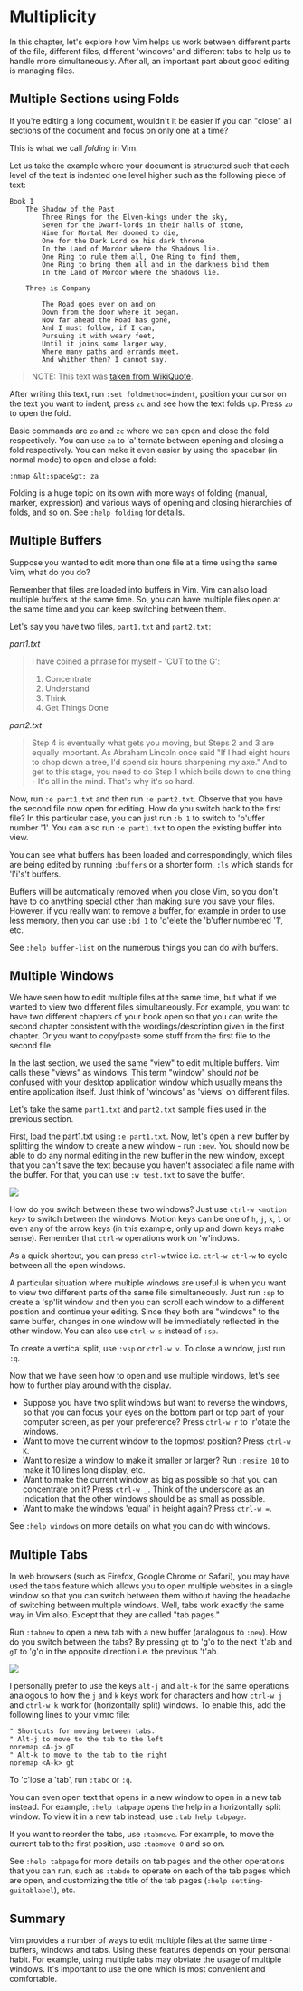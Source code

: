 # Multiplicity

In this chapter, let's explore how Vim helps us work between different parts of the file, different files, different 'windows' and different tabs to help us to handle more simultaneously. After all, an important part about good editing is managing files.

## Multiple Sections using Folds

If you're editing a long document, wouldn't it be easier if you can "close" all sections of the document and focus on only one at a time?

This is what we call *folding* in Vim.

Let us take the example where your document is structured such that each level of the text is indented one level higher such as the following piece of text:

```
Book I
    The Shadow of the Past
        Three Rings for the Elven-kings under the sky,
        Seven for the Dwarf-lords in their halls of stone,
        Nine for Mortal Men doomed to die,
        One for the Dark Lord on his dark throne
        In the Land of Mordor where the Shadows lie.
        One Ring to rule them all, One Ring to find them,
        One Ring to bring them all and in the darkness bind them
        In the Land of Mordor where the Shadows lie.

    Three is Company

        The Road goes ever on and on
        Down from the door where it began.
        Now far ahead the Road has gone,
        And I must follow, if I can,
        Pursuing it with weary feet,
        Until it joins some larger way,
        Where many paths and errands meet.
        And whither then? I cannot say.
```

> NOTE: This text was [taken from WikiQuote](http://en.wikiquote.org/wiki/The_Fellowship_of_the_Ring).

After writing this text, run `:set foldmethod=indent`, position your cursor on the text you want to indent, press `zc` and see how the text folds up. Press `zo` to open the fold.

Basic commands are `zo` and `zc` where we can open and close the fold respectively. You can use `za` to 'a'lternate between opening and closing a fold respectively. You can make it even easier by using the spacebar (in normal mode) to open and close a fold:

``` viml
:nmap &lt;space&gt; za
```

Folding is a huge topic on its own with more ways of folding (manual, marker, expression) and various ways of opening and closing hierarchies of folds, and so on. See `:help folding` for details.

## Multiple Buffers

Suppose you wanted to edit more than one file at a time using the same Vim, what do you do?

Remember that files are loaded into buffers in Vim. Vim can also load multiple buffers at the same time. So, you can have multiple files open at the same time and you can keep switching between them.

Let's say you have two files, `part1.txt` and `part2.txt`:

*part1.txt*

> I have coined a phrase for myself - 'CUT to the G': <br>
> 1. Concentrate <br>
> 2. Understand <br>
> 3. Think <br>
> 4. Get Things Done

*part2.txt*

>  Step 4 is eventually what gets you moving, but Steps 2 and 3 are equally important. As Abraham Lincoln once said "If I had eight hours to chop down a tree, I'd spend six hours sharpening my axe." And to get to this stage, you need to do Step 1 which boils down to one thing - It's all in the mind. That's why it's so hard.

Now, run `:e part1.txt` and then run `:e part2.txt`. Observe that you have the second file now open for editing. How do you switch back to the first file? In this particular case, you can just run `:b 1` to switch to 'b'uffer number '1'. You can also run `:e part1.txt` to open the existing buffer into view.

You can see what buffers has been loaded and correspondingly, which files are being edited by running `:buffers` or a shorter form, `:ls` which stands for 'l'i's't buffers.

Buffers will be automatically removed when you close Vim, so you don't have to do anything special other than making sure you save your files. However, if you really want to remove a buffer, for example in order to use less memory, then you can use `:bd 1` to 'd'elete the 'b'uffer numbered '1', etc.

See `:help buffer-list` on the numerous things you can do with buffers.

## Multiple Windows

We have seen how to edit multiple files at the same time, but what if we wanted to view two different files simultaneously. For example, you want to have two different chapters of your book open so that you can write the second chapter consistent with the wordings/description given in the first chapter. Or you want to copy/paste some stuff from the first file to the second file.

In the last section, we used the same "view" to edit multiple buffers. Vim calls these "views" as windows. This term "window" should *not* be confused with your desktop application window which usually means the entire application itself. Just think of 'windows' as 'views' on different files.

Let's take the same `part1.txt` and `part2.txt` sample files used in the previous section.

First, load the part1.txt using `:e part1.txt`. Now, let's open a new buffer by splitting the window to create a new window - run `:new`. You should now be able to do any normal editing in the new buffer in the new window, except that you can't save the text because you haven't associated a file name with the buffer. For that, you can use `:w test.txt` to save the buffer.

![](img/multiple_windows.png)

How do you switch between these two windows? Just use `ctrl-w <motion key>` to switch between the windows. Motion keys can be one of `h`, `j`, `k`, `l` or even any of the arrow keys (in this example, only up and down keys make sense). Remember that `ctrl-w` operations work on 'w'indows.

As a quick shortcut, you can press `ctrl-w` twice i.e. `ctrl-w ctrl-w` to cycle between all the open windows.

A particular situation where multiple windows are useful is when you want to view two different parts of the same file simultaneously. Just run `:sp` to create a 'sp'lit window and then you can scroll each window to a different position and continue your editing. Since they both are "windows" to the same buffer, changes in one window will be immediately reflected in the other window. You can also use `ctrl-w s` instead of `:sp`.

To create a vertical split, use `:vsp` or `ctrl-w v`. To close a window, just run `:q`.

Now that we have seen how to open and use multiple windows, let's see how to further play around with the display.

- Suppose you have two split windows but want to reverse the windows, so that you can focus your eyes on the bottom part or top part of your computer screen, as per your preference? Press `ctrl-w r` to 'r'otate the windows.
- Want to move the current window to the topmost position? Press `ctrl-w K`.
- Want to resize a window to make it smaller or larger? Run `:resize 10` to make it 10 lines long display, etc.
- Want to make the current window as big as possible so that you can concentrate on it? Press `ctrl-w _`. Think of the underscore as an indication that the other windows should be as small as possible.
- Want to make the windows 'equal' in height again? Press `ctrl-w =`.

See `:help windows` on more details on what you can do with windows.

## Multiple Tabs

In web browsers (such as Firefox, Google Chrome or Safari), you may have used the tabs feature which allows you to open multiple websites in a single window so that you can switch between them without having the headache of switching between multiple windows. Well, tabs work exactly the same way in Vim also. Except that they are called "tab pages."

Run `:tabnew` to open a new tab with a new buffer (analogous to `:new`). How do you switch between the tabs? By pressing `gt` to 'g'o to the next 't'ab and `gT` to 'g'o in the opposite direction i.e. the previous 't'ab.

![](img/multiple_tabs.png)

I personally prefer to use the keys `alt-j` and `alt-k` for the same operations analogous to how the `j` and `k` keys work for characters and how `ctrl-w j` and `ctrl-w k` work for (horizontally split) windows. To enable this, add the following lines to your vimrc file:

``` viml
" Shortcuts for moving between tabs.
" Alt-j to move to the tab to the left
noremap <A-j> gT
" Alt-k to move to the tab to the right
noremap <A-k> gt
```

To 'c'lose a 'tab', run `:tabc` or `:q`.

You can even open text that opens in a new window to open in a new tab instead. For example, `:help tabpage` opens the help in a horizontally split window. To view it in a new tab instead, use `:tab help tabpage`.

If you want to reorder the tabs, use `:tabmove`. For example, to move the current tab to the first position, use `:tabmove 0` and so on.

See `:help tabpage` for more details on tab pages and the other operations that you can run, such as `:tabdo` to operate on each of the tab pages which are open, and customizing the title of the tab pages (`:help setting-guitablabel`), etc.

## Summary

Vim provides a number of ways to edit multiple files at the same time - buffers, windows and tabs. Using these features depends on your personal habit. For example, using multiple tabs may obviate the usage of multiple windows. It's important to use the one which is most convenient and comfortable.
